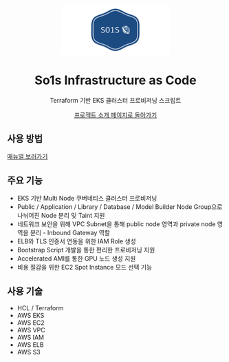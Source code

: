 <div align="center">

<img src="https://raw.githubusercontent.com/so1s/.github/main/static/logo.png" alt="So1s Logo" width="50%" />

# So1s Infrastructure as Code

Terraform 기반 EKS 클러스터 프로비저닝 스크립트

[프로젝트 소개 페이지로 돌아가기](https://github.com/so1s)

</div>

## 사용 방법

[매뉴얼 보러가기](./live/README.md)

## 주요 기능

- EKS 기반 Multi Node 쿠버네티스 클러스터 프로비저닝
- Public / Application / Library / Database / Model Builder Node Group으로 나뉘어진 Node 분리 및 Taint 지원
- 네트워크 보안을 위해 VPC Subnet을 통해 public node 영역과 private node 영역을 분리 - Inbound Gateway 역할
- ELB와 TLS 인증서 연동을 위한 IAM Role 생성
- Bootstrap Script 개발을 통한 편리한 프로비저닝 지원
- Accelerated AMI를 통한 GPU 노드 생성 지원
- 비용 절감을 위한 EC2 Spot Instance 모드 선택 기능

## 사용 기술

- HCL / Terraform
- AWS EKS
- AWS EC2
- AWS VPC
- AWS IAM
- AWS ELB
- AWS S3
